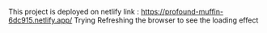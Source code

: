 This project is deployed on netlify link : https://profound-muffin-6dc915.netlify.app/
Trying Refreshing the browser to see the loading effect

